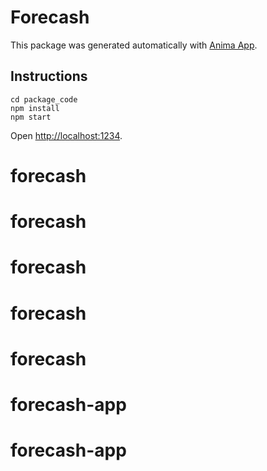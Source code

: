 # Forecash
This package was generated automatically with [Anima App](https://www.animaapp.com).
## Instructions
```
cd package_code
npm install
npm start
```
Open [http://localhost:1234](http://localhost:1234).
# forecash
# forecash
# forecash
# forecash
# forecash
# forecash-app
# forecash-app

